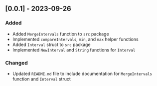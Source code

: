 ## [0.0.1] - 2023-09-26

### Added

- Added `MergeIntervals` function to `src` package
- Implemented `compareIntervals`, `min`, and `max` helper functions
- Added `Interval` struct to `src` package
- Implemented `NewInterval` and `String` functions for `Interval`

### Changed

- Updated `README.md` file to include documentation for `MergeIntervals` function and `Interval` struct
